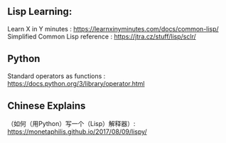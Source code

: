 ## Lisp Learning:
  Learn X in Y minutes : https://learnxinyminutes.com/docs/common-lisp/
  Simplified Common Lisp reference : https://jtra.cz/stuff/lisp/sclr/
  
## Python
  Standard operators as functions : https://docs.python.org/3/library/operator.html

## Chinese Explains
  （如何（用Python）写一个（Lisp）解释器）: https://monetaphilis.github.io/2017/08/09/lispy/
